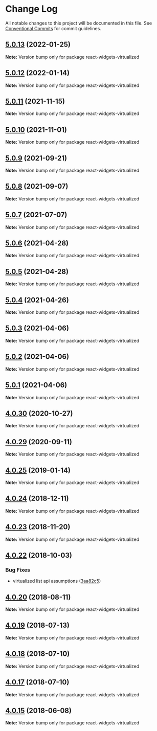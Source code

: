 # Change Log

All notable changes to this project will be documented in this file.
See [Conventional Commits](https://conventionalcommits.org) for commit guidelines.

## [5.0.13](https://github.com/jquense/react-widgets/compare/react-widgets-virtualized@5.0.12...react-widgets-virtualized@5.0.13) (2022-01-25)

**Note:** Version bump only for package react-widgets-virtualized





## [5.0.12](https://github.com/jquense/react-widgets/compare/react-widgets-virtualized@5.0.11...react-widgets-virtualized@5.0.12) (2022-01-14)

**Note:** Version bump only for package react-widgets-virtualized





## [5.0.11](https://github.com/jquense/react-widgets/compare/react-widgets-virtualized@5.0.10...react-widgets-virtualized@5.0.11) (2021-11-15)

**Note:** Version bump only for package react-widgets-virtualized





## [5.0.10](https://github.com/jquense/react-widgets/compare/react-widgets-virtualized@5.0.9...react-widgets-virtualized@5.0.10) (2021-11-01)

**Note:** Version bump only for package react-widgets-virtualized





## [5.0.9](https://github.com/jquense/react-widgets/compare/react-widgets-virtualized@5.0.8...react-widgets-virtualized@5.0.9) (2021-09-21)

**Note:** Version bump only for package react-widgets-virtualized





## [5.0.8](https://github.com/jquense/react-widgets/compare/react-widgets-virtualized@5.0.7...react-widgets-virtualized@5.0.8) (2021-09-07)

**Note:** Version bump only for package react-widgets-virtualized





## [5.0.7](https://github.com/jquense/react-widgets/compare/react-widgets-virtualized@5.0.6...react-widgets-virtualized@5.0.7) (2021-07-07)

**Note:** Version bump only for package react-widgets-virtualized





## [5.0.6](https://github.com/jquense/react-widgets/compare/react-widgets-virtualized@5.0.5...react-widgets-virtualized@5.0.6) (2021-04-28)

**Note:** Version bump only for package react-widgets-virtualized





## [5.0.5](https://github.com/jquense/react-widgets/compare/react-widgets-virtualized@5.0.4...react-widgets-virtualized@5.0.5) (2021-04-28)

**Note:** Version bump only for package react-widgets-virtualized





## [5.0.4](https://github.com/jquense/react-widgets/compare/react-widgets-virtualized@5.0.3...react-widgets-virtualized@5.0.4) (2021-04-26)

**Note:** Version bump only for package react-widgets-virtualized





## [5.0.3](https://github.com/jquense/react-widgets/compare/react-widgets-virtualized@5.0.2...react-widgets-virtualized@5.0.3) (2021-04-06)

**Note:** Version bump only for package react-widgets-virtualized





## [5.0.2](https://github.com/jquense/react-widgets/compare/react-widgets-virtualized@5.0.1...react-widgets-virtualized@5.0.2) (2021-04-06)

**Note:** Version bump only for package react-widgets-virtualized





## [5.0.1](https://github.com/jquense/react-widgets/compare/react-widgets-virtualized@5.0.0...react-widgets-virtualized@5.0.1) (2021-04-06)

**Note:** Version bump only for package react-widgets-virtualized





<a name="4.0.30"></a>
## [4.0.30](https://github.com/jquense/react-widgets/compare/react-widgets-virtualized@4.0.29...react-widgets-virtualized@4.0.30) (2020-10-27)




**Note:** Version bump only for package react-widgets-virtualized

<a name="4.0.29"></a>
## [4.0.29](https://github.com/jquense/react-widgets/compare/react-widgets-virtualized@4.0.28...react-widgets-virtualized@4.0.29) (2020-09-11)




**Note:** Version bump only for package react-widgets-virtualized

<a name="4.0.25"></a>
## [4.0.25](https://github.com/jquense/react-widgets/compare/react-widgets-virtualized@4.0.24...react-widgets-virtualized@4.0.25) (2019-01-14)




**Note:** Version bump only for package react-widgets-virtualized

<a name="4.0.24"></a>
## [4.0.24](https://github.com/jquense/react-widgets/compare/react-widgets-virtualized@4.0.23...react-widgets-virtualized@4.0.24) (2018-12-11)




**Note:** Version bump only for package react-widgets-virtualized

<a name="4.0.23"></a>
## [4.0.23](https://github.com/jquense/react-widgets/compare/react-widgets-virtualized@4.0.22...react-widgets-virtualized@4.0.23) (2018-11-20)




**Note:** Version bump only for package react-widgets-virtualized

<a name="4.0.22"></a>
## [4.0.22](https://github.com/jquense/react-widgets/compare/react-widgets-virtualized@4.0.21...react-widgets-virtualized@4.0.22) (2018-10-03)


### Bug Fixes

* virtualized list api assumptions ([3aa82c5](https://github.com/jquense/react-widgets/commit/3aa82c5))




<a name="4.0.20"></a>
## [4.0.20](https://github.com/jquense/react-widgets/compare/react-widgets-virtualized@4.0.19...react-widgets-virtualized@4.0.20) (2018-08-11)

**Note:** Version bump only for package react-widgets-virtualized





<a name="4.0.19"></a>
## [4.0.19](https://github.com/jquense/react-widgets/compare/react-widgets-virtualized@4.0.18...react-widgets-virtualized@4.0.19) (2018-07-13)




**Note:** Version bump only for package react-widgets-virtualized

<a name="4.0.18"></a>
## [4.0.18](https://github.com/jquense/react-widgets/compare/react-widgets-virtualized@4.0.17...react-widgets-virtualized@4.0.18) (2018-07-10)




**Note:** Version bump only for package react-widgets-virtualized

<a name="4.0.17"></a>
## [4.0.17](https://github.com/jquense/react-widgets/compare/react-widgets-virtualized@4.0.16...react-widgets-virtualized@4.0.17) (2018-07-10)




**Note:** Version bump only for package react-widgets-virtualized

<a name="4.0.15"></a>
## [4.0.15](https://github.com/jquense/react-widgets/compare/react-widgets-virtualized@4.0.14...react-widgets-virtualized@4.0.15) (2018-06-08)




**Note:** Version bump only for package react-widgets-virtualized
